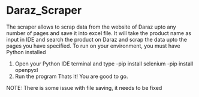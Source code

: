 # Daraz_Scraper
The scraper allows to scrap data from the website of Daraz upto any number of pages and save it into excel file. It will take the product name as input in IDE and
search the product on Daraz and scrap the data upto the pages you have specified. 
To run on your environment, you must have Python installed
  1. Open your Python IDE terminal and type
     -pip install selenium
     -pip install openpyxl
  2. Run the program
Thats it! You are good to go.

NOTE: There is some issue with file saving, it needs to be fixed

